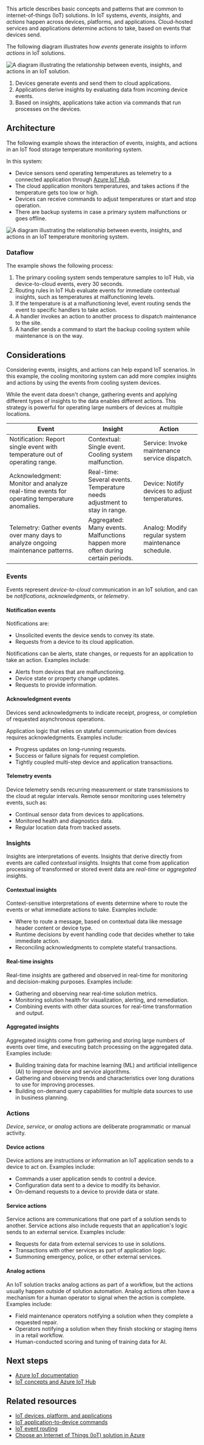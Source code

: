 This article describes basic concepts and patterns that are common to internet-of-things (IoT) solutions. In IoT systems, *events*, *insights*, and *actions* happen across devices, platforms, and applications. Cloud-hosted services and applications determine actions to take, based on events that devices send.

The following diagram illustrates how *events* generate *insights* to inform *actions* in IoT solutions.

![A diagram illustrating the relationship between events, insights, and actions in an IoT solution.](media/devices-events-insights.svg)

1. Devices generate events and send them to cloud applications.
1. Applications derive insights by evaluating data from incoming device events.
1. Based on insights, applications take action via commands that run processes on the devices.

## Architecture

The following example shows the interaction of events, insights, and actions in an IoT food storage temperature monitoring system.

In this system:

- Device sensors send operating temperatures as telemetry to a connected application through [Azure IoT Hub](https://azure.microsoft.com/services/iot-hub).
- The cloud application monitors temperatures, and takes actions if the temperature gets too low or high.
- Devices can receive commands to adjust temperatures or start and stop operation.
- There are backup systems in case a primary system malfunctions or goes offline.

![A diagram illustrating the relationship between events, insights, and actions in an IoT temperature monitoring system.](media/events-insights-actions.svg)

### Dataflow

The example shows the following process:

1. The primary cooling system sends temperature samples to IoT Hub, via device-to-cloud events, every 30 seconds.
1. Routing rules in IoT Hub evaluate events for immediate contextual insights, such as temperatures at malfunctioning levels.
1. If the temperature is at a malfunctioning level, event routing sends the event to specific handlers to take action.
1. A handler invokes an action to another process to dispatch maintenance to the site.
1. A handler sends a command to start the backup cooling system while maintenance is on the way.

## Considerations

Considering events, insights, and actions can help expand IoT scenarios. In this example, the cooling monitoring system can add more complex insights and actions by using the events from cooling system devices.

While the event data doesn't change, gathering events and applying different types of insights to the data enables different actions. This strategy is powerful for operating large numbers of devices at multiple locations.

|Event|Insight|Action
|---|---|---|
|Notification: Report single event with temperature out of operating range.|Contextual: Single event.<br />Cooling system malfunction.|Service: Invoke maintenance service dispatch.|
|Acknowledgment: Monitor and analyze real-time events for operating temperature anomalies.|Real-time: Several events.<br />Temperature needs adjustment to stay in range.|Device: Notify devices to adjust temperatures.|
|Telemetry: Gather events over many days to analyze ongoing maintenance patterns.|Aggregated: Many events.<br />Malfunctions happen more often during certain periods.|Analog: Modify regular system maintenance schedule.|

### Events

Events represent *device-to-cloud* communication in an IoT solution, and can be *notifications*, *acknowledgments*, or *telemetry*.

#### Notification events

Notifications are:

- Unsolicited events the device sends to convey its state.
- Requests from a device to its cloud application.

Notifications can be alerts, state changes, or requests for an application to take an action. Examples include:

- Alerts from devices that are malfunctioning.
- Device state or property change updates.
- Requests to provide information.

#### Acknowledgment events

Devices send acknowledgments to indicate receipt, progress, or completion of requested asynchronous operations.

Application logic that relies on stateful communication from devices requires acknowledgments. Examples include:

- Progress updates on long-running requests.
- Success or failure signals for request completion.
- Tightly coupled multi-step device and application transactions.

#### Telemetry events

Device telemetry sends recurring measurement or state transmissions to the cloud at regular intervals. Remote sensor monitoring uses telemetry events, such as:

- Continual sensor data from devices to applications.
- Monitored health and diagnostics data.
- Regular location data from tracked assets.

### Insights

Insights are interpretations of events. Insights that derive directly from events are called *contextual* insights. Insights that come from application processing of transformed or stored event data are *real-time* or *aggregated* insights.

#### Contextual insights

Context-sensitive interpretations of events determine where to route the events or what immediate actions to take. Examples include:

- Where to route a message, based on contextual data like message header content or device type.
- Runtime decisions by event handling code that decides whether to take immediate action.
- Reconciling acknowledgments to complete stateful transactions.

#### Real-time insights

Real-time insights are gathered and observed in real-time for monitoring and decision-making purposes. Examples include:

- Gathering and observing near real-time solution metrics.
- Monitoring solution health for visualization, alerting, and remediation.
- Combining events with other data sources for real-time transformation and output.

#### Aggregated insights

Aggregated insights come from gathering and storing large numbers of events over time, and executing batch processing on the aggregated data. Examples include:

- Building training data for machine learning (ML) and artificial intelligence (AI) to improve device and service algorithms.
- Gathering and observing trends and characteristics over long durations to use for improving processes.
- Building on-demand query capabilities for multiple data sources to use in business planning.

### Actions

*Device*, *service*, or *analog* actions are deliberate programmatic or manual activity.

#### Device actions

Device actions are instructions or information an IoT application sends to a device to act on. Examples include:

- Commands a user application sends to control a device.
- Configuration data sent to a device to modify its behavior.
- On-demand requests to a device to provide data or state.

#### Service actions

Service actions are communications that one part of a solution sends to another. Service actions also include requests that an application's logic sends to an external service. Examples include:

- Requests for data from external services to use in solutions.
- Transactions with other services as part of application logic.
- Summoning emergency, police, or other external services.

#### Analog actions

An IoT solution tracks analog actions as part of a workflow, but the actions usually happen outside of solution automation. Analog actions often have a mechanism for a human operator to signal when the action is complete. Examples include:

- Field maintenance operators notifying a solution when they complete a requested repair.
- Operators notifying a solution when they finish stocking or staging items in a retail workflow.
- Human-conducted scoring and tuning of training data for AI.

## Next steps

- [Azure IoT documentation](/azure/iot-fundamentals)
- [IoT concepts and Azure IoT Hub](/azure/iot-hub/about-iot-hub)

## Related resources

- [IoT devices, platform, and applications](devices-platform-application.yml)
- [IoT application-to-device commands](cloud-to-device.yml)
- [IoT event routing](event-routing.yml)
- [Choose an Internet of Things (IoT) solution in Azure](iot-central-iot-hub-cheat-sheet.yml)
